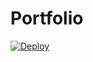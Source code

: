 # Portfolio

[![Deploy](https://github.com/fffffatah/portfolio/actions/workflows/main.yml/badge.svg?branch=master)](https://github.com/fffffatah/portfolio/actions/workflows/main.yml)
